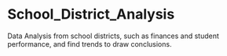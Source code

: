 # School_District_Analysis
Data Analysis from school districts, such as finances and student performance, and find trends to draw conclusions.
